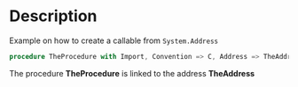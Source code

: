 # Description
Example on how to create a callable from  `System.Address`

```ada
procedure TheProcedure with Import, Convention => C, Address => TheAddress;
```

The procedure **TheProcedure** is linked to the address **TheAddress**